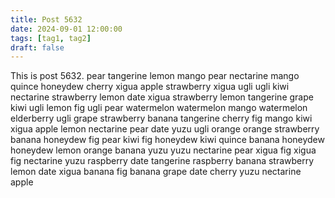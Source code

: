 ```yaml
---
title: Post 5632
date: 2024-09-01 12:00:00
tags: [tag1, tag2]
draft: false
---
```

This is post 5632.
pear
tangerine
lemon
mango
pear
nectarine
mango
quince
honeydew
cherry
xigua
apple
strawberry
xigua
ugli
ugli
kiwi
nectarine
strawberry
lemon
date
xigua
strawberry
lemon
tangerine
grape
kiwi
ugli
lemon
fig
ugli
pear
watermelon
watermelon
mango
watermelon
elderberry
ugli
grape
strawberry
banana
tangerine
cherry
fig
mango
kiwi
xigua
apple
lemon
nectarine
pear
date
yuzu
ugli
orange
orange
strawberry
banana
honeydew
fig
pear
kiwi
fig
honeydew
kiwi
quince
banana
honeydew
honeydew
lemon
orange
banana
yuzu
yuzu
nectarine
pear
xigua
fig
xigua
fig
nectarine
yuzu
raspberry
date
tangerine
raspberry
banana
strawberry
lemon
date
xigua
banana
fig
banana
grape
date
cherry
yuzu
nectarine
apple
